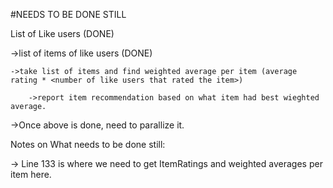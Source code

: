 #NEEDS TO BE DONE STILL 


List of Like users (DONE)

->list of items of like users (DONE)

	->take list of items and find weighted average per item (average rating * <number of like users that rated the item>)
	
		->report item recommendation based on what item had best wieghted average.
		
->Once above is done, need to parallize it.


Notes on What needs to be done still:

-> Line 133 is where we need to get ItemRatings and weighted averages per item here.
